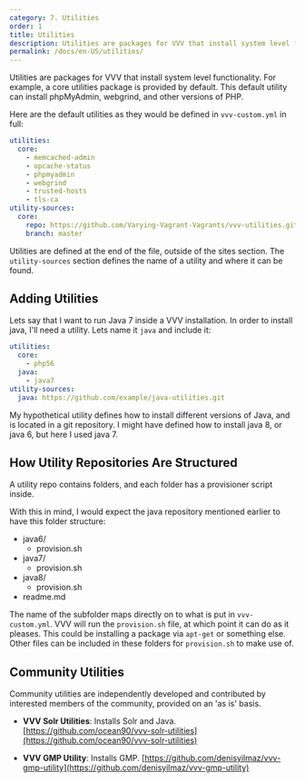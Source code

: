 ```yaml
---
category: 7. Utilities
order: 1
title: Utilities
description: Utilities are packages for VVV that install system level functionality. The core utilities package installs phpMyAdmin, webgrind, and other versions of PHP.
permalink: /docs/en-US/utilities/
---
```


Utilities are packages for VVV that install system level functionality. For example, a core utilities package is provided by default. This default utility can install phpMyAdmin, webgrind, and other versions of PHP.

Here are the default utilities as they would be defined in `vvv-custom.yml` in full:

```YAML
utilities:
  core:
    - memcached-admin
    - opcache-status
    - phpmyadmin
    - webgrind
    - trusted-hosts
    - tls-ca
utility-sources:
  core:
    repo: https://github.com/Varying-Vagrant-Vagrants/vvv-utilities.git
    branch: master
```

Utilities are defined at the end of the file, outside of the sites section. The `utility-sources` section defines the name of a utility and where it can be found.

## Adding Utilities

Lets say that I want to run Java 7 inside a VVV installation. In order to install java, I'll need a utility. Lets name it `java` and include it:

```YAML
utilities:
  core:
    - php56
  java:
    - java7
utility-sources:
  java: https://github.com/example/java-utilities.git
```

My hypothetical utility defines how to install different versions of Java, and is located in a git repository. I might have defined how to install java 8, or java 6, but here I used java 7.

## How Utility Repositories Are Structured

A utility repo contains folders, and each folder has a provisioner script inside.

With this in mind, I would expect the java repository mentioned earlier to have this folder structure:

 - java6/
   - provision.sh
 - java7/
   - provision.sh
 - java8/
   - provision.sh
 - readme.md

The name of the subfolder maps directly on to what is put in `vvv-custom.yml`. VVV will run the `provision.sh` file, at which point it can do as it pleases. This could be installing a package via `apt-get` or something else. Other files can be included in these folders for `provision.sh` to make use of.

## Community Utilities

Community utilities are independently developed and contributed by interested members of the community, provided on an 'as is' basis.

* **VVV Solr Utilities**: Installs Solr and Java.  
  [https://github.com/ocean90/vvv-solr-utilities](https://github.com/ocean90/vvv-solr-utilities)
  
* **VVV GMP Utility**: Installs GMP.
  [https://github.com/denisyilmaz/vvv-gmp-utility](https://github.com/denisyilmaz/vvv-gmp-utility)
